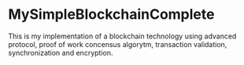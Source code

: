 # MySimpleBlockchainComplete
This is my implementation of a blockchain technology using advanced protocol, proof of work concensus algorytm, transaction validation, synchronization and encryption.
